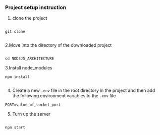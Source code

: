 ### Project setup instruction


1. clone the project 

```

git clone 


```


2.Move into the directory of the downloaded project


```

cd NODEJS_ARCHITECTURE

```


3.Install node_modules

```
npm install


```

4. Create a new `.env` file in the root directory in the project
   and then add the following environment variables to the `.env` file

```
PORT=value_of_socket_port

```



5. Turn up the server 

```

npm start

```